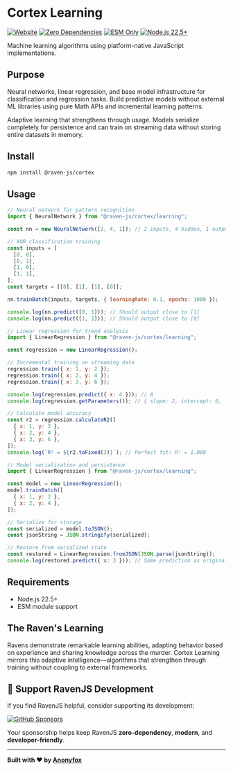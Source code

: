 # Cortex Learning

[![Website](https://img.shields.io/badge/ravenjs.dev-000000?style=flat&logo=firefox&logoColor=white)](https://ravenjs.dev)
[![Zero Dependencies](https://img.shields.io/badge/Zero-Dependencies-brightgreen.svg)](https://github.com/Anonyfox/ravenjs)
[![ESM Only](https://img.shields.io/badge/ESM-Only-purple.svg)](https://nodejs.org/api/esm.html)
[![Node.js 22.5+](https://img.shields.io/badge/Node.js-22.5+-green.svg)](https://nodejs.org/)

Machine learning algorithms using platform-native JavaScript implementations.

## Purpose

Neural networks, linear regression, and base model infrastructure for classification and regression tasks. Build predictive models without external ML libraries using pure Math APIs and incremental learning patterns.

Adaptive learning that strengthens through usage. Models serialize completely for persistence and can train on streaming data without storing entire datasets in memory.

## Install

```bash
npm install @raven-js/cortex
```

## Usage

```javascript
// Neural network for pattern recognition
import { NeuralNetwork } from "@raven-js/cortex/learning";

const nn = new NeuralNetwork([2, 4, 1]); // 2 inputs, 4 hidden, 1 output

// XOR classification training
const inputs = [
  [0, 0],
  [0, 1],
  [1, 0],
  [1, 1],
];
const targets = [[0], [1], [1], [0]];

nn.trainBatch(inputs, targets, { learningRate: 0.1, epochs: 1000 });

console.log(nn.predict([0, 1])); // Should output close to [1]
console.log(nn.predict([1, 1])); // Should output close to [0]
```

```javascript
// Linear regression for trend analysis
import { LinearRegression } from "@raven-js/cortex/learning";

const regression = new LinearRegression();

// Incremental training on streaming data
regression.train({ x: 1, y: 2 });
regression.train({ x: 2, y: 4 });
regression.train({ x: 3, y: 6 });

console.log(regression.predict({ x: 4 })); // 8
console.log(regression.getParameters()); // { slope: 2, intercept: 0, ... }

// Calculate model accuracy
const r2 = regression.calculateR2([
  { x: 1, y: 2 },
  { x: 2, y: 4 },
  { x: 3, y: 6 },
]);
console.log(`R² = ${r2.toFixed(3)}`); // Perfect fit: R² = 1.000
```

```javascript
// Model serialization and persistence
import { LinearRegression } from "@raven-js/cortex/learning";

const model = new LinearRegression();
model.trainBatch([
  { x: 1, y: 2 },
  { x: 2, y: 4 },
]);

// Serialize for storage
const serialized = model.toJSON();
const jsonString = JSON.stringify(serialized);

// Restore from serialized state
const restored = LinearRegression.fromJSON(JSON.parse(jsonString));
console.log(restored.predict({ x: 3 })); // Same prediction as original
```

## Requirements

- Node.js 22.5+
- ESM module support

## The Raven's Learning

Ravens demonstrate remarkable learning abilities, adapting behavior based on experience and sharing knowledge across the murder. Cortex Learning mirrors this adaptive intelligence—algorithms that strengthen through training without coupling to external frameworks.

## 🦅 Support RavenJS Development

If you find RavenJS helpful, consider supporting its development:

[![GitHub Sponsors](https://img.shields.io/badge/Sponsor%20on%20GitHub-%23EA4AAA?style=for-the-badge&logo=github&logoColor=white)](https://github.com/sponsors/Anonyfox)

Your sponsorship helps keep RavenJS **zero-dependency**, **modern**, and **developer-friendly**.

---

**Built with ❤️ by [Anonyfox](https://anonyfox.com)**
